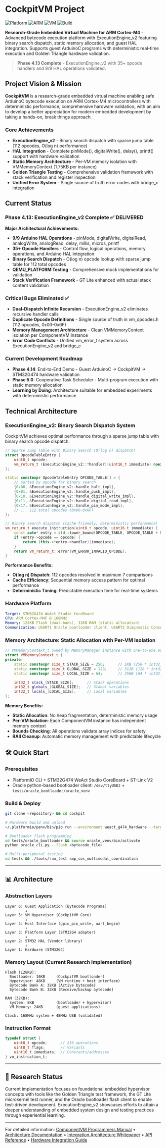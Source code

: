 # CockpitVM Project

[![Platform](https://img.shields.io/badge/Platform-STM32G474-blue.svg)]() [![ARM](https://img.shields.io/badge/ARM-Cortex--M4-green.svg)]() [![VM](https://img.shields.io/badge/VM-Stack--Based-red.svg)]() [![Build](https://img.shields.io/badge/Build-PlatformIO-purple.svg)]()

**Research-Grade Embedded Virtual Machine for ARM Cortex-M4** - Advanced bytecode execution platform with ExecutionEngine_v2 featuring binary search dispatch, static memory allocation, and guest HAL integration. Supports guest ArduinoC programs with deterministic real-time execution and Golden Triangle hardware validation.

> **Phase 4.13 Complete** - ExecutionEngine_v2 with 35+ opcode handlers and 9/9 HAL operations validated.

## Project Vision & Mission

**CockpitVM** is a research-grade embedded virtual machine enabling safe ArduinoC bytecode execution on ARM Cortex-M4 microcontrollers with deterministic performance, comprehensive hardware validation, with an aim to develop a better appreciation for modern embedded development by taking a hands-on, break things approach.

### **Core Achievements**
- **ExecutionEngine_v2** - Binary search dispatch with sparse jump table (112 opcodes, O(log n) performance)
- **HAL Integration** - Complete pinMode(), digitalWrite(), delay(), printf() support with hardware validation
- **Static Memory Architecture** - Per-VM memory isolation with VMMemoryContext (1.75KB per instance)
- **Golden Triangle Testing** - Comprehensive validation framework with stack verification and register inspection
- **Unified Error System** - Single source of truth error codes with bridge_c integration

## Current Status

### **Phase 4.13: ExecutionEngine_v2 Complete** ✅ **DELIVERED**

**Major Architectural Achievements:**
- **9/9 Arduino HAL Operations** - pinMode, digitalWrite, digitalRead, analogWrite, analogRead, delay, millis, micros, printf
- **35+ Opcode Handlers** - Control flow, logical operations, memory operations, and Arduino HAL integration
- **Binary Search Dispatch** - O(log n) opcode lookup with sparse jump table for 112 total opcodes
- **QEMU_PLATFORM Testing** - Comprehensive mock implementations for validation
- **Stack Verification Framework** - GT Lite enhanced with actual stack content validation

### **Critical Bugs Eliminated** ✅
- **Dual-Dispatch Infinite Recursion** - ExecutionEngine_v2 eliminates recursive handler calls
- **Duplicate Opcode Definitions** - Single source of truth in vm_opcodes.h (112 opcodes, 0x00-0x6F)
- **Memory Management Architecture** - Clean VMMemoryContext isolation per ComponentVM instance
- **Error Code Conflicts** - Unified vm_error_t system across ExecutionEngine_v2 and bridge_c

### **Current Development Roadmap**
- **Phase 4.14**: End-to-End Demo - Guest ArduinoC → CockpitVM → STM32G474 hardware validation
- **Phase 5.0**: Cooperative Task Scheduler - Multi-program execution with static memory allocation
- **Learning by Doing**: Architecture suitable for embedded experiments with deterministic performance

## Technical Architecture

### **ExecutionEngine_v2: Binary Search Dispatch System**

CockpitVM achieves optimal performance through a sparse jump table with binary search opcode dispatch:

```cpp
// Sparse Jump Table with Binary Search (O(log n) dispatch)
struct OpcodeTableEntry {
    uint8_t opcode;
    vm_return_t (ExecutionEngine_v2::*handler)(uint16_t immediate) noexcept;
};

static constexpr OpcodeTableEntry OPCODE_TABLE[] = {
    // Sorted by opcode for binary search
    {0x00, &ExecutionEngine_v2::handle_halt_impl},
    {0x01, &ExecutionEngine_v2::handle_push_impl},
    {0x10, &ExecutionEngine_v2::handle_digital_write_impl},
    {0x11, &ExecutionEngine_v2::handle_digital_read_impl},
    {0x17, &ExecutionEngine_v2::handle_pin_mode_impl},
    // ... 112 total opcodes (0x00-0x6F)
};

// Binary search dispatch (cache-friendly, deterministic performance)
vm_return_t execute_instruction(uint8_t opcode, uint16_t immediate) {
    const auto* entry = std::lower_bound(OPCODE_TABLE, OPCODE_TABLE + SIZE, opcode);
    if (entry->opcode == opcode) {
        return (this->*entry->handler)(immediate);
    }
    return vm_return_t::error(VM_ERROR_INVALID_OPCODE);
}
```

**Performance Benefits:**
- **O(log n) Dispatch**: 112 opcodes resolved in maximum 7 comparisons
- **Cache Efficiency**: Sequential memory access pattern for optimal performance
- **Deterministic Timing**: Predictable execution time for real-time systems

### **Hardware Platform**
```yaml
Target: STM32G474 WeAct Studio CoreBoard  
CPU: ARM Cortex-M4F @ 168MHz
Memory: 128KB Flash (dual-bank), 32KB RAM (static allocation)
Communication: USART1 Oracle bootloader client, USART2 Diagnostic Console
```

### **Memory Architecture: Static Allocation with Per-VM Isolation**

```cpp
// VMMemoryContext_t owned by MemoryManager instance with one-to-one ownership with VM instance
struct VMMemoryContext_t {
private:
    static constexpr size_t STACK_SIZE = 256;      // 1KB (256 * int32_t)
    static constexpr size_t GLOBAL_SIZE = 128;     // 512B (128 * int32_t)
    static constexpr size_t LOCAL_SIZE = 64;       // 256B (64 * int32_t)

    int32_t stack_[STACK_SIZE];      // Stack operations
    int32_t globals_[GLOBAL_SIZE];   // Global variables
    int32_t locals_[LOCAL_SIZE];     // Local variables
};
```

**Memory Benefits:**
- **Static Allocation**: No heap fragmentation, deterministic memory usage
- **Per-VM Isolation**: Each ComponentVM instance has independent memory context
- **Bounds Checking**: All operations validate array indices for safety
- **RAII Cleanup**: Automatic memory management with predictable lifecycle

## 🛠️ Quick Start

### **Prerequisites**
- PlatformIO CLI + STM32G474 WeAct Studio CoreBoard + ST-Link V2
- Oracle python-based bootloader client: `/dev/ttyUSB2` + `tests/oracle_bootloader/oracle_venv`

### **Build & Deploy**
```bash
git clone <repository> && cd cockpit

# Hardware build and upload
~/.platformio/penv/bin/pio run --environment weact_g474_hardware --target upload

# Bootloader flash programming  
cd tests/oracle_bootloader && source oracle_venv/bin/activate
python oracle_cli.py --flash <bytecode_file>

# Multi-peripheral testing
cd tests && ./tools/run_test smp_sos_multimodal_coordination
```

---

## 📊 Architecture

### **Abstraction Layers**
```
Layer 6: Guest Application (Bytecode Programs)
         ↓
Layer 5: VM Hypervisor (CockpitVM Core)
         ↓  
Layer 4: Host Interface (gpio_pin_write, uart_begin)
         ↓
Layer 3: Platform Layer (STM32G4 adapter)
         ↓
Layer 2: STM32 HAL (Vendor library)
         ↓
Layer 1: Hardware (STM32G4)
```

### **Memory Layout (Current Research Implementation)**
```
Flash (128KB):
  Bootloader: 16KB     (CockpitVM bootloader)
  Hypervisor: 48KB     (VM runtime + host interface)
  Bytecode Bank A: 32KB (Active bytecode)
  Bytecode Bank B: 32KB (Receive/backup bytecode)

RAM (32KB):
  System: 8KB          (bootloader + hypervisor)
  VM Memory: 24KB      (guest applications)

Clock: 168MHz system + 48MHz USB (validated)
```

### **Instruction Format**
```c
typedef struct {
    uint8_t opcode;      // 256 operations
    uint8_t flags;       // Variants
    uint16_t immediate;  // Constants/addresses
} vm_instruction_t;
```

---

## 🔬 **Research Status**

Current implementation focuses on foundational embedded hypervisor concepts with tools like the Golden Triangle test framework, the GT Lite microkernel test runner, and the Oracle bootloader flash client to enable test-driven development. ExecutionEngine_v2 showcases efforts to attain a deeper understanding of embedded system
design and testing practices through experiential learning.

---

For detailed information: [ComponentVM Programmers Manual](docs/architecture/COMPONENTVM_PROGRAMMERS_MANUAL.md) • [Architecture Documentation](docs/architecture/) • [Integration Architecture Whitepaper](docs/COCKPITVM_INTEGRATION_ARCHITECTURE.md) • [API Reference](docs/API_REFERENCE_COMPLETE.md) • [Hardware Integration Guide](docs/hardware/integration/HARDWARE_INTEGRATION_GUIDE.md)
